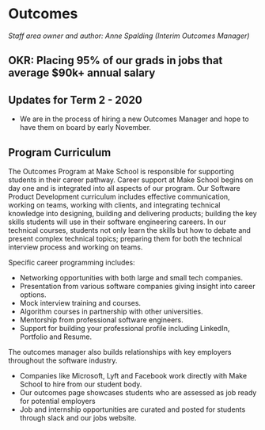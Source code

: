 # Outcomes

*Staff area owner and author: Anne Spalding (Interim Outcomes Manager)*

## OKR: Placing 95% of our grads in jobs that average $90k+ annual salary

## Updates for Term 2 - 2020
- We are in the process of hiring a new Outcomes Manager and hope to have them on board by early November. 


## Program Curriculum

The Outcomes Program at Make School is responsible for supporting students in their career pathway.  Career support at Make School begins on day one and is integrated into all aspects of our program. Our Software Product Development curriculum includes effective communication, working on teams, working with clients, and integrating technical knowledge into designing, building and delivering products; building the key skills students will use in their software engineering careers.  In our technical courses, students not only learn the skills but how to debate and present complex technical topics; preparing them for both the technical interview process and working on teams.   

Specific career programming includes:
- Networking opportunities with both large and small tech companies.  
- Presentation from various software companies giving insight into career options. 
- Mock interview training and courses.
- Algorithm courses in partnership with other universities.
- Mentorship from professional software engineers. 
- Support for building your professional profile including LinkedIn, Portfolio and Resume. 

The outcomes manager also builds relationships with key employers throughout the software industry. 
- Companies like Microsoft, Lyft and Facebook work directly with Make School to hire from our student body.  
- Our outcomes page showcases students who are assessed as job ready for potential employers
- Job and internship opportunities are curated and posted for students through slack and our jobs website. 
 



